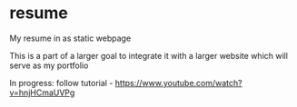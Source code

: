 # resume
My resume in as static webpage

This is a part of a larger goal to integrate it with a larger website which will serve as my portfolio


In progress:
follow tutorial - https://www.youtube.com/watch?v=hnjHCmaUVPg